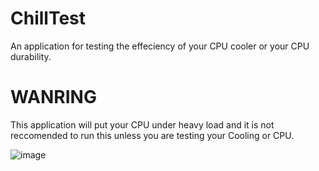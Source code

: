 # ChillTest
An application for testing the effeciency of your CPU cooler or your CPU durability.

# WANRING
This application will put your CPU under heavy load and it is
not reccomended to run this unless you are testing your Cooling or CPU.

![image](https://user-images.githubusercontent.com/75695872/197349020-328bab71-a996-4899-b8fc-ff8bc53b277e.png)
